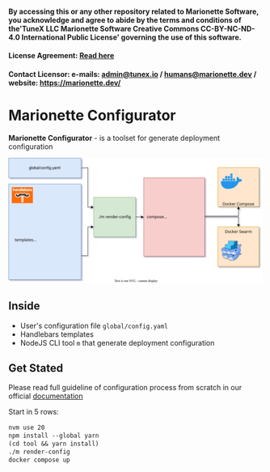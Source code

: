 #### By accessing this or any other repository related to Marionette Software, you acknowledge and agree to abide by the terms and conditions of the'TuneX LLC Marionette Software Creative Commons CC-BY-NC-ND-4.0 International Public License' governing the use of this software.

#### License Agreement: [Read here](https://github.com/Marionette-Software/marionette-configurator/tree/main?tab=License-1-ov-file#tunex-llc-marionette-software-creative-commons-cc-by-nc-nd-40-international-public-license)

#### Contact Licensor: e-mails: admin@tunex.io / humans@marionette.dev / website: https://marionette.dev/

# Marionette Configurator

**Marionette Configurator** - is a toolset for generate deployment configuration

![Marionette Configurator Diargam](docs/diagram.drawio.svg)

## Inside

- User's configuration file `global/config.yaml`
- Handlebars templates
- NodeJS CLI tool `m` that generate deployment configuration

## Get Stated

Please read full guideline of configuration process from scratch in our official [documentation](https://tunex.atlassian.net/wiki/x/AYBcAg)

Start in 5 rows:

```shell
nvm use 20
npm install --global yarn
(cd tool && yarn install)
./m render-config
docker compose up
```
